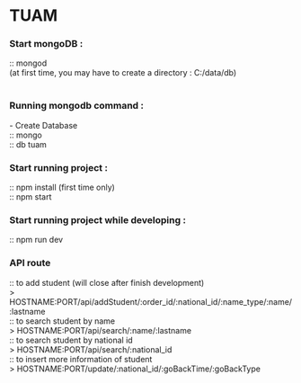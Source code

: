 # TUAM

<h3>Start mongoDB : </h3>
:: mongod <br/>
(at first time, you may have to create a directory : C:/data/db) <br/><br/>

<h3>Running mongodb command :</h3>
- Create Database<br/>
    :: mongo<br/>
    :: db tuam<br/>

<h3>Start running project :</h3>
    :: npm install (first time only)<br/>
    :: npm start<br/>

<h3>Start running project while developing :</h3>
    :: npm run dev<br/>

<h3>API route</h3>
:: to add student (will close after finish development)<br/>
    > HOSTNAME:PORT/api/addStudent/:order_id/:national_id/:name_type/:name/:lastname<br/>
:: to search student by name<br/>
    > HOSTNAME:PORT/api/search/:name/:lastname<br/>
:: to search student by national id<br/>
    > HOSTNAME:PORT/api/search/:national_id<br/>
:: to insert more information of student<br/>
    > HOSTNAME:PORT/update/:national_id/:goBackTime/:goBackType<br/>
